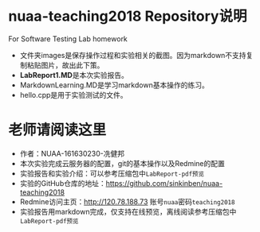 # nuaa-teaching2018 Repository说明
For Software Testing Lab homework  
* 文件夹images是保存操作过程和实验相关的截图。因为markdown不支持复制粘贴图片，故出此下策。
* **LabReport1.MD**是本次实验报告。
* MarkdownLearning.MD是学习markdown基本操作的练习。
* hello.cpp是用于实验测试的文件。


# 老师请阅读这里
* 作者：NUAA-161630230-冼健邦
* 本次实验完成云服务器的配置，git的基本操作以及Redmine的配置   
* 实验报告和实验介绍：可以参考压缩包中`LabReport-pdf预览`   
* 实验的GitHub仓库的地址：https://github.com/sinkinben/nuaa-teaching2018   
* Redmine访问主页：http://120.78.188.73  账号`nuaa`密码`teaching2018`
* 实验报告用markdown完成，仅支持在线预览，离线阅读参考压缩包中`LabReport-pdf预览`    
